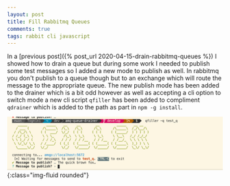 ```yaml
---
layout: post
title: Fill Rabbitmq Queues
comments: true
tags: rabbit cli javascript
---
```

In a [previous post]({% post_url 2020-04-15-drain-rabbitmq-queues %}) I showed how to drain a queue but during some work I needed to publish some test messages so I added a new mode to publish as well.  In rabbitmq you don't publish to a queue though but to an exchange which will route the message to the appropriate queue.  The new publish mode has been added to the drainer which is a bit odd however as well as accepting a cli option to switch mode a new cli script `qfiller` has been added to compliment `qdrainer` which is added to the path as part in `npm -g install`.

![qfiller screenshot](/public/images/qfiller.png){:class="img-fluid rounded"}
